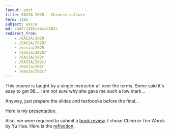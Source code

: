 ```yaml
---
layout: post
title: EASIA 202R - Chinese culture
term: 1185
subject: easia
md: /mdf/1185/easia202r
redirect_from:
    - /EASIA/202R
    - /EASIA/202R/
    - /easia/202R
    - /easia/202R/
    - /EASIA/202r
    - /EASIA/202r/
    - /easia/202r
    - /easia/202r/
---
```


This course is taught by a single instructor all over the terms. Some said it's easy to get 98... I am not sure why she gave me such a low mark...

Anyway, just prepare the slides and textbooks before the final...

Here is my [presentation](/pdf/1185/easia202r/slides.pdf).

Also, we were required to submit a [book review](/pdf/1185/easia202r/China_in_ten_words.pdf). I chose *China in Ten Words* by Yu Hua. Here is the [reflection](/pdf/1185/easia202r/after_thoughts.pdf).
